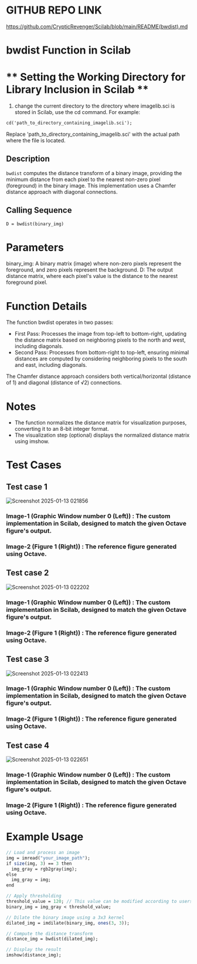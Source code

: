 # GITHUB REPO LINK
https://github.com/CrypticRevenger/Scilab/blob/main/README(bwdist).md
# bwdist Function in Scilab

# ** Setting the Working Directory for Library Inclusion in Scilab **

1.  change the current directory to the directory where imagelib.sci is stored in Scilab, use the cd command. For example:

```scilab
cd('path_to_directory_containing_imagelib.sci');
```

Replace 'path_to_directory_containing_imagelib.sci' with the actual path where the file is located.

## Description
`bwdist` computes the distance transform of a binary image, providing the minimum distance from each pixel to the nearest non-zero pixel (foreground) in the binary image. This implementation uses a Chamfer distance approach with diagonal connections.

## Calling Sequence
```scilab
D = bwdist(binary_img)
```
# Parameters
binary_img: A binary matrix (image) where non-zero pixels represent the foreground, and zero pixels represent the background.
D: The output distance matrix, where each pixel's value is the distance to the nearest foreground pixel.

# Function Details
The function bwdist operates in two passes:

- First Pass: Processes the image from top-left to bottom-right, updating the distance matrix based on neighboring pixels to the north and west, including diagonals.
-  Second Pass: Processes from bottom-right to top-left, ensuring minimal distances are computed by considering neighboring pixels to the south and east, including diagonals.

The Chamfer distance approach considers both vertical/horizontal (distance of 1) and diagonal (distance of √2) connections.

# Notes

- The function normalizes the distance matrix for visualization purposes, converting it to an 8-bit integer format.
- The visualization step (optional) displays the normalized distance matrix using imshow.


# Test Cases
## Test case 1

![Screenshot 2025-01-13 021856](https://github.com/user-attachments/assets/849e1d27-42d2-415e-b2dc-dc5a97a42c09)

### Image-1 (Graphic Window number 0 (Left)) : The custom implementation in Scilab, designed to match the given Octave figure's output. 

### Image-2 (Figure 1 (Right)) : The reference figure generated using Octave.

## Test case 2

![Screenshot 2025-01-13 022202](https://github.com/user-attachments/assets/1e4e5562-222e-4da3-8262-fd25922d38e3)

### Image-1 (Graphic Window number 0 (Left)) : The custom implementation in Scilab, designed to match the given Octave figure's output. 

### Image-2 (Figure 1 (Right)) : The reference figure generated using Octave.


## Test case 3

![Screenshot 2025-01-13 022413](https://github.com/user-attachments/assets/6b0cd119-1d13-4d90-8e95-d45614c3ea2b)

### Image-1 (Graphic Window number 0 (Left)) : The custom implementation in Scilab, designed to match the given Octave figure's output. 

### Image-2 (Figure 1 (Right)) : The reference figure generated using Octave.

## Test case 4

![Screenshot 2025-01-13 022651](https://github.com/user-attachments/assets/2e00ea83-c870-4a7b-a3c7-cbf47eff7c37)

### Image-1 (Graphic Window number 0 (Left)) : The custom implementation in Scilab, designed to match the given Octave figure's output. 

### Image-2 (Figure 1 (Right)) : The reference figure generated using Octave.


# Example Usage
```scilab
// Load and process an image
img = imread("your_image_path");
if size(img, 3) == 3 then
  img_gray = rgb2gray(img);
else
  img_gray = img;
end

// Apply thresholding
threshold_value = 120; // This value can be modified according to users requirement
binary_img = img_gray < threshold_value;

// Dilate the binary image using a 3x3 kernel
dilated_img = imdilate(binary_img, ones(3, 3));

// Compute the distance transform
distance_img = bwdist(dilated_img);

// Display the result
imshow(distance_img);
```
